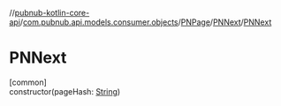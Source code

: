 //[pubnub-kotlin-core-api](../../../../index.md)/[com.pubnub.api.models.consumer.objects](../../index.md)/[PNPage](../index.md)/[PNNext](index.md)/[PNNext](-p-n-next.md)

# PNNext

[common]\
constructor(pageHash: [String](https://kotlinlang.org/api/core/kotlin-stdlib/kotlin/-string/index.html))
